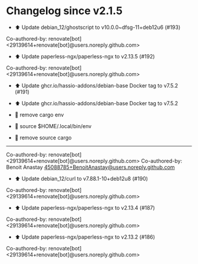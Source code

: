 # Changelog since v2.1.5
- ⬆️ Update debian_12/ghostscript to v10.0.0~dfsg-11+deb12u6 (#193)

Co-authored-by: renovate[bot] <29139614+renovate[bot]@users.noreply.github.com> 
- ⬆️ Update paperless-ngx/paperless-ngx to v2.13.5 (#192)

Co-authored-by: renovate[bot] <29139614+renovate[bot]@users.noreply.github.com> 
- ⬆️ Update ghcr.io/hassio-addons/debian-base Docker tag to v7.5.2 (#191)

* ⬆️ Update ghcr.io/hassio-addons/debian-base Docker tag to v7.5.2

* 💚 remove cargo env

* 🐛  source $HOME/.local/bin/env

* 🐛 remove source cargo

---------

Co-authored-by: renovate[bot] <29139614+renovate[bot]@users.noreply.github.com>
Co-authored-by: Benoit Anastay <45088785+BenoitAnastay@users.noreply.github.com> 
- ⬆️ Update debian_12/curl to v7.88.1-10+deb12u8 (#190)

Co-authored-by: renovate[bot] <29139614+renovate[bot]@users.noreply.github.com> 
- ⬆️ Update paperless-ngx/paperless-ngx to v2.13.4 (#187)

Co-authored-by: renovate[bot] <29139614+renovate[bot]@users.noreply.github.com> 
- ⬆️ Update paperless-ngx/paperless-ngx to v2.13.2 (#186)

Co-authored-by: renovate[bot] <29139614+renovate[bot]@users.noreply.github.com> 
